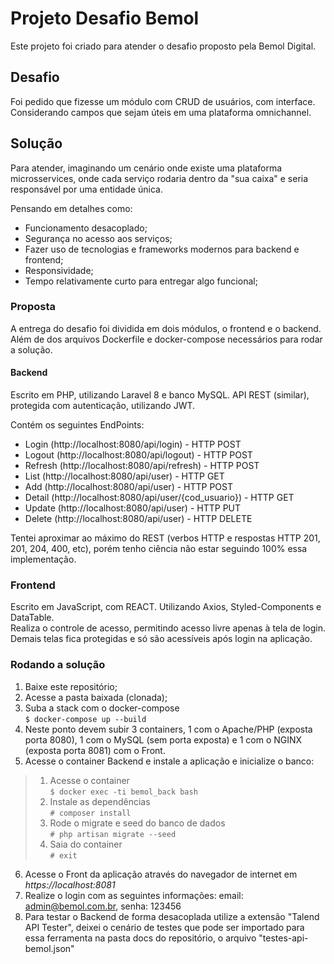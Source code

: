 # Projeto Desafio Bemol 

Este projeto foi criado para atender o desafio proposto pela Bemol Digital.  

## Desafio 

Foi pedido que fizesse um módulo com CRUD de usuários, com interface.  
Considerando campos que sejam úteis em uma plataforma omnichannel.

## Solução

Para atender, imaginando um cenário onde existe uma plataforma microsservices, onde cada serviço rodaria dentro da "sua caixa" e seria responsável por uma entidade única.  

Pensando em detalhes como:
- Funcionamento desacoplado;
- Segurança no acesso aos serviços;
- Fazer uso de tecnologias e frameworks modernos para backend e frontend;
- Responsividade;
- Tempo relativamente curto para entregar algo funcional;

### Proposta

A entrega do desafio foi dividida em dois módulos, o frontend e o backend.  
Além de dos arquivos Dockerfile e docker-compose necessários para rodar a solução.

#### Backend

Escrito em PHP, utilizando Laravel 8 e banco MySQL. API REST (similar), protegida com autenticação, utilizando JWT.  

Contém os seguintes EndPoints:
- Login (http://localhost:8080/api/login) - HTTP POST 
- Logout (http://localhost:8080/api/logout) - HTTP POST
- Refresh (http://localhost:8080/api/refresh) - HTTP POST
- List (http://localhost:8080/api/user) - HTTP GET
- Add (http://localhost:8080/api/user) - HTTP POST
- Detail (http://localhost:8080/api/user/{cod_usuario}) - HTTP GET
- Update (http://localhost:8080/api/user) - HTTP PUT
- Delete (http://localhost:8080/api/user) - HTTP DELETE

Tentei aproximar ao máximo do REST (verbos HTTP e respostas HTTP 201, 201, 204, 400, etc), porém tenho ciência não estar seguindo 100% essa implementação.

### Frontend

Escrito em JavaScript, com REACT. Utilizando Axios, Styled-Components e DataTable.  
Realiza o controle de acesso, permitindo acesso livre apenas à tela de login. Demais telas fica protegidas e só são acessíveis após login na aplicação.

### Rodando a solução

1. Baixe este repositório;
2. Acesse a pasta baixada (clonada);
3. Suba a stack com o docker-compose  
   `$ docker-compose up --build `
4. Neste ponto devem subir 3 containers, 1 com o Apache/PHP (exposta porta 8080), 1 com o MySQL (sem porta exposta) e 1 com o NGINX (exposta porta 8081) com o Front.
5. Acesse o container Backend e instale a aplicação e inicialize o banco: 
> 1. Acesse o container  
   `$ docker exec -ti bemol_back bash`  
> 2. Instale as dependências  
   `# composer install`
> 3. Rode o migrate e seed do banco de dados  
   `# php artisan migrate --seed`
> 4. Saia do container  
   `# exit`
6. Acesse o Front da aplicação através do navegador de internet em *https://localhost:8081*
7. Realize o login com as seguintes informações: email: admin@bemol.com.br, senha: 123456
8. Para testar o Backend de forma desacoplada utilize a extensão "Talend API Tester", deixei o cenário de testes que pode ser importado para essa ferramenta na pasta docs do repositório, o arquivo "testes-api-bemol.json"